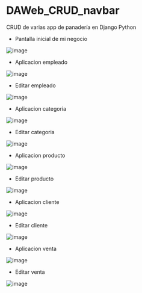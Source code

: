# DAWeb_CRUD_navbar
CRUD de varias app de panadería en Django Python

- Pantalla inicial de mi negocio

![image](https://github.com/user-attachments/assets/8a4bdf26-27aa-43b2-a6d7-f197abf00c4d)
- Aplicacion empleado

![image](https://github.com/user-attachments/assets/6bfbceb4-dfbb-4016-a57c-a5c7f56927f7)
- Editar empleado

![image](https://github.com/user-attachments/assets/52f2eef6-fcdb-47be-a106-a0aa92c16071)
- Aplicacion categoria

![image](https://github.com/user-attachments/assets/12f3c911-eac3-4561-89de-37cf0ec84269)
- Editar categoria

![image](https://github.com/user-attachments/assets/53242c09-9e14-4ba7-9a7f-ca39a46393e0)
- Aplicacion producto

![image](https://github.com/user-attachments/assets/463d680b-dd12-4a16-8b14-97dff063afda)
- Editar producto

![image](https://github.com/user-attachments/assets/59f94c7d-8889-45c9-a460-a30750e9dfd6)
- Aplicacion cliente

![image](https://github.com/user-attachments/assets/0155f3ba-e07f-4dc9-9964-02b6e42d316f)
- Editar cliente

![image](https://github.com/user-attachments/assets/1ff54ff3-d09c-45cb-ad28-f5911d3a83f6)
- Aplicacion venta

![image](https://github.com/user-attachments/assets/1e99d84b-d973-453d-851f-76bd76f40080)
- Editar venta

![image](https://github.com/user-attachments/assets/ab6e37b2-5341-4813-bce1-8110ad18d768)
